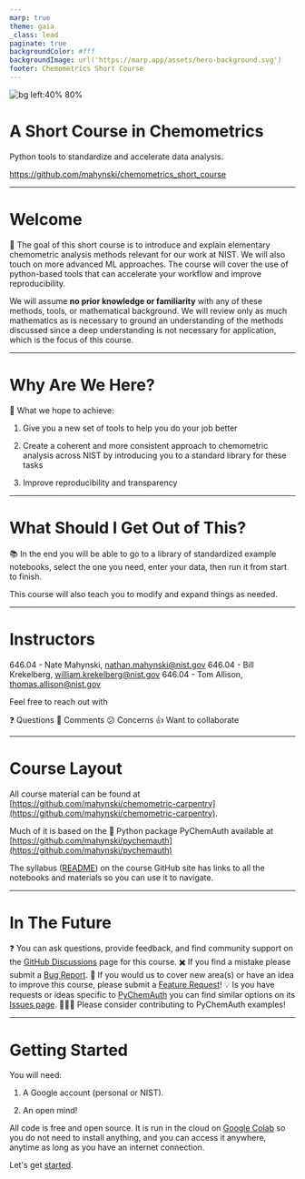 ```yaml
---
marp: true
theme: gaia
_class: lead
paginate: true
backgroundColor: #fff
backgroundImage: url('https://marp.app/assets/hero-background.svg')
footer: Chemometrics Short Course
---
```


![bg left:40% 80%](https://upload.wikimedia.org/wikipedia/commons/e/ee/NIST_logo.svg)

# **A Short Course in Chemometrics**

Python tools to standardize and accelerate data analysis.

https://github.com/mahynski/chemometrics_short_course

---

# Welcome

<style scoped>section{font-size:30px;}</style>

:dart: The goal of this short course is to introduce and explain elementary chemometric analysis methods relevant for our work at NIST. We will also touch on more advanced ML approaches. The course will cover the use of python-based tools that can accelerate your workflow and improve reproducibility. 

We will assume **no prior knowledge or familiarity** with any of these methods, tools, or mathematical background. We will review only as much mathematics as is necessary to ground an understanding of the methods discussed since a deep understanding is not necessary for application, which is the focus of this course.

--- 

# Why Are We Here?

<style scoped>section{font-size:30px;}</style>

:rocket: What we hope to achieve:

1. Give you a new set of tools to help you do your job better

2. Create a coherent and more consistent approach to chemometric analysis across NIST by introducing you to a standard library for these tasks

3. Improve reproducibility and transparency

--- 

# What Should I Get Out of This?

<style scoped>section{font-size:30px;}</style>

:books: In the end you will be able to go to a library of standardized example notebooks, select the one you need, enter your data, then run it from start to finish. 

This course will also teach you to modify and expand things as needed.

---

# Instructors

646.04 - Nate Mahynski, nathan.mahynski@nist.gov
646.04 - Bill Krekelberg, william.krekelberg@nist.gov
646.04 - Tom Allison, thomas.allison@nist.gov

Feel free to reach out with 

:question: Questions
:speech_balloon: Comments
:confused: Concerns
:thumbsup: Want to collaborate

---

# Course Layout

All course material can be found at [https://github.com/mahynski/chemometric-carpentry](https://github.com/mahynski/chemometric-carpentry).

Much of it is based on the :snake: Python package PyChemAuth available at [https://github.com/mahynski/pychemauth](https://github.com/mahynski/pychemauth)

The syllabus ([README](https://github.com/mahynski/chemometric-carpentry/blob/main/README.md)) on the course GitHub site has links to all the notebooks and materials so you can use it to navigate.

--- 

# In The Future

❓ You can ask questions, provide feedback, and find community support on the [GitHub Discussions](https://github.com/mahynski/chemometric-carpentry/discussions) page for this course.
✖️ If you find a mistake please submit a [Bug Report](https://github.com/mahynski/chemometric-carpentry/issues/new/choose).
🔭 If you would us to cover new area(s) or have an idea to improve this course, please submit a [Feature Request](https://github.com/mahynski/chemometric-carpentry/issues/new/choose)!
💡 Is you have requests or ideas specific to [PyChemAuth](https://github.com/mahynski/pychemauth) you can find similar options on its [Issues page](https://github.com/mahynski/pychemauth/issues).
🧑‍🤝‍🧑 Please consider contributing to PyChemAuth examples!

---

# Getting Started

You will need:

1. A Google account (personal or NIST).

2. An open mind!

All code is free and open source.  It is run in the cloud on [Google Colab](https://colab.research.google.com/) so you do not need to install anything, and you can access it anywhere, anytime as long as you have an internet connection.

Let's get [started](https://github.com/mahynski/chemometric-carpentry/).

